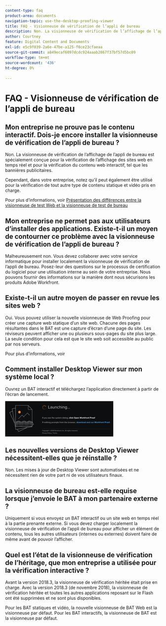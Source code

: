 ```yaml
---
content-type: faq
product-area: documents
navigation-topic: use-the-desktop-proofing-viewer
title: FAQ - Visionneuse de vérification de l’appli de bureau
description: Non. La visionneuse de vérification de l’affichage de l’appli de bureau est spécialement conçue pour la vérification de l’affichage des sites web en temps réel et pour la vérification du contenu web interactif, tel que les bannières publicitaires.
author: Courtney
feature: Digital Content and Documents
exl-id: e5c9f039-2a6e-47be-a125-f0ce23cfaeaa
source-git-commit: a849ecaf6097dcdc924aaab2867f37bf57d5bc09
workflow-type: tm+mt
source-wordcount: '436'
ht-degree: 0%

---
```


# FAQ - Visionneuse de vérification de l’appli de bureau

## Mon entreprise ne prouve pas le contenu interactif. Dois-je encore installer la visionneuse de vérification de l’appli de bureau ?

Non. La visionneuse de vérification de l’affichage de l’appli de bureau est spécialement conçue pour la vérification de l’affichage des sites web en temps réel et pour la vérification du contenu web interactif, tel que les bannières publicitaires.

Cependant, dans votre entreprise, notez qu’il peut également être utilisé pour la vérification de tout autre type de contenu statique et vidéo pris en charge. 

Pour plus d’informations, voir [Présentation des différences entre la visionneuse de test Web et la visionneuse de test de bureau](../../../review-and-approve-work/proofing/proofing-overview/understand-differences-between-web-viewer.md)

## Mon entreprise ne permet pas aux utilisateurs d’installer des applications. Existe-t-il un moyen de contourner ce problème avec la visionneuse de vérification de l’appli de bureau ?

Malheureusement non. Vous devez collaborer avec votre service informatique pour installer localement la visionneuse de vérification de l’appli de bureau. Posez-leur des questions sur le processus de certification du logiciel pour une utilisation interne au sein de votre entreprise. Nous pouvons fournir des informations sur la manière dont nous sécurisons les produits Adobe Workfront.

## Existe-t-il un autre moyen de passer en revue les sites web ?

Oui. Vous pouvez utiliser la nouvelle visionneuse de Web Proofing pour créer une capture web statique d’un site web. Chacune des pages résultantes dans le BAT est une capture d’écran d’une page du site. Les réviseurs peuvent afficher une ou plusieurs sous-pages du site plus large. La seule condition pour cela est que le site web soit accessible au public par nos serveurs.

Pour plus d’informations, voir

## Comment installer Desktop Viewer sur mon système local ?

Ouvrez un BAT interactif et téléchargez l’application directement à partir de l’écran de lancement.

![](assets/mceclip0-350x114.png) 

## Les nouvelles versions de Desktop Viewer nécessitent-elles que je réinstalle ?

Non. Les mises à jour de Desktop Viewer sont automatisées et ne nécessitent rien de votre part ni de vos utilisateurs finaux.

## La visionneuse de bureau est-elle requise lorsque j’envoie le BAT à mon partenaire externe ?

Uniquement si vous envoyez un BAT interactif ou un site web en temps réel à la partie prenante externe. Si vous devez charger localement la visionneuse de vérification de l’appli de bureau pour afficher un élément de contenu, tous les autres utilisateurs (internes ou externes) doivent faire de même avant de pouvoir l’afficher.

## Quel est l’état de la visionneuse de vérification de l’héritage, que mon entreprise a utilisée pour la vérification interactive ?

Avant la version 2018.3, la visionneuse de vérification héritée était prise en charge. Avec la version 2018.3 (de novembre 2018), la visionneuse de vérification héritée et toutes les autres applications reposant sur le Flash ont été supprimées et ne sont plus disponibles. 

Pour les BAT statiques et vidéo, la nouvelle visionneuse de BAT Web est la visionneuse par défaut. Pour les BAT interactifs, la visionneuse de BAT est la visionneuse par défaut.

<!--For more information, see [Legacy proofing viewer removed in 2018.3](../../../workfront-proof/wp-work-proofsfiles/review-proofs-lpv/lpv-removed-2018.md)-->
